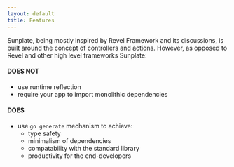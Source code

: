 ```yaml
---
layout: default
title: Features
---
```


Sunplate, being mostly inspired by Revel Framework and its discussions,
is built around the concept of controllers and actions. However, as opposed to
Revel and other high level frameworks Sunplate:

#### DOES NOT
* use runtime reflection
* require your app to import monolithic dependencies

#### DOES
* use `go generate` mechanism to achieve:
  * type safety
  * minimalism of dependencies
  * compatability with the standard library
  * productivity for the end-developers

